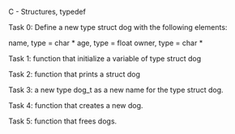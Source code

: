 C - Structures, typedef

Task 0: Define a new type struct dog with the following elements:

name, type = char *
age, type = float
owner, type = char *

Task 1: function that initialize a variable of type struct dog

Task 2: function that prints a struct dog

Task 3: a new type dog_t as a new name for the type struct dog.

Task 4: function that creates a new dog.

Task 5: function that frees dogs.
